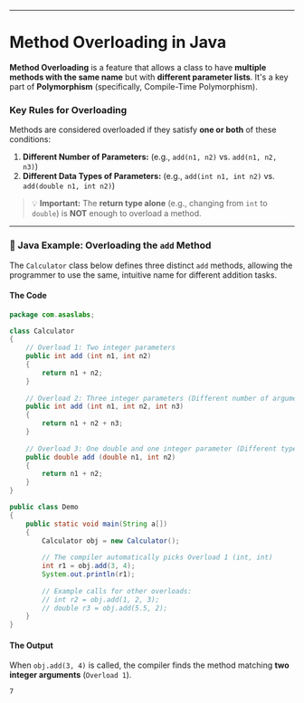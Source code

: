 
---

# Method Overloading in Java

**Method Overloading** is a feature that allows a class to have **multiple methods with the same name** but with **different parameter lists**. It's a key part of **Polymorphism** (specifically, Compile-Time Polymorphism).

### Key Rules for Overloading

Methods are considered overloaded if they satisfy **one or both** of these conditions:

1.  **Different Number of Parameters:** (e.g., `add(n1, n2)` vs. `add(n1, n2, n3)`)
2.  **Different Data Types of Parameters:** (e.g., `add(int n1, int n2)` vs. `add(double n1, int n2)`)

> 💡 **Important:** The **return type alone** (e.g., changing from `int` to `double`) is **NOT** enough to overload a method.

-----

### 📝 Java Example: Overloading the `add` Method

The `Calculator` class below defines three distinct `add` methods, allowing the programmer to use the same, intuitive name for different addition tasks.

#### **The Code**

```java
package com.asaslabs;

class Calculator
{
    // Overload 1: Two integer parameters
    public int add (int n1, int n2)
    {
        return n1 + n2;
    }
    
    // Overload 2: Three integer parameters (Different number of arguments)
    public int add (int n1, int n2, int n3) 
    {
        return n1 + n2 + n3;
    }
    
    // Overload 3: One double and one integer parameter (Different types of arguments)
    public double add (double n1, int n2)
    {
        return n1 + n2;
    }
}

public class Demo
{
    public static void main(String a[])
    {
        Calculator obj = new Calculator();
        
        // The compiler automatically picks Overload 1 (int, int)
        int r1 = obj.add(3, 4); 
        System.out.println(r1);
        
        // Example calls for other overloads:
        // int r2 = obj.add(1, 2, 3);
        // double r3 = obj.add(5.5, 2);
    }
}
```

#### **The Output**

When `obj.add(3, 4)` is called, the compiler finds the method matching **two integer arguments** (`Overload 1`).

```
7
```